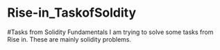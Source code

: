 # Rise-in_TaskofSoldity
#Tasks from Solidity Fundamentals
I am trying to solve some tasks from Rise in. These are mainly solidity problems.
